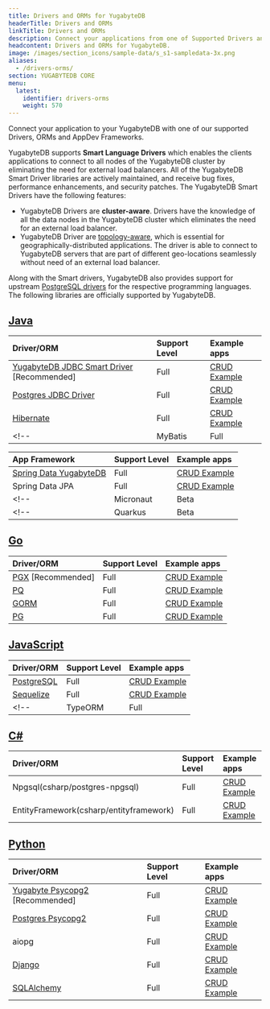 ```yaml
---
title: Drivers and ORMs for YugabyteDB
headerTitle: Drivers and ORMs
linkTitle: Drivers and ORMs
description: Connect your applications from one of Supported Drivers and ORMs
headcontent: Drivers and ORMs for YugabyteDB.
image: /images/section_icons/sample-data/s_s1-sampledata-3x.png
aliases:
  - /drivers-orms/
section: YUGABYTEDB CORE
menu:
  latest:
    identifier: drivers-orms
    weight: 570
---
```


Connect your application to your YugabyteDB with one of our supported Drivers, ORMs and AppDev Frameworks.

YugabyteDB supports <b>Smart Language Drivers</b> which enables the clients applications to connect to all nodes of the YugabyteDB cluster by eliminating the need for external load balancers. All of the YugabyteDB Smart Driver libraries are actively maintained, and receive bug fixes, performance enhancements, and security patches. The YugabyteDB Smart Drivers have the following features:

- YugabyteDB Drivers are <b>cluster-aware</b>. Drivers have the knowledge of all the data nodes in the YugabyteDB cluster which eliminates the need for an external load balancer.
- YugabyteDB Driver are [topology-aware](/latest/deploy/multi-dc/), which is essential for geographically-distributed applications. The driver is able to connect to YugabyteDB servers that are part of different geo-locations seamlessly without need of an external load balancer.

Along with the Smart drivers, YugabyteDB also provides support for upstream [PostgreSQL drivers](https://www.postgresql.org/download/products/2-drivers-and-interfaces/) for the respective programming languages. The following libraries are officially supported by YugabyteDB.

## [Java](java/)

| Driver/ORM | Support Level | Example apps |
| :--------- | :------------ | :----------- |
| [YugabyteDB JDBC Smart Driver](java/yugabyte-jdbc)  [Recommended] | Full | [CRUD Example](/latest/quick-start/build-apps/java/ysql-yb-jdbc) |
| [Postgres JDBC Driver](java/postgres-jdbc) | Full | [CRUD Example](/latest/quick-start/build-apps/java/ysql-jdbc)  |
| [Hibernate](java/hibernate) | Full | [CRUD Example](java/hibernate/#step-1-add-the-hibernate-orm-dependency) |
<!-- | MyBatis | Full |  | -->

| App Framework | Support Level | Example apps |
| :--------- | :------------ | :----------- |
| [Spring Data YugabyteDB](/latest/integrations/spring-framework/sdyb/) | Full | [CRUD Example](/latest/quick-start/build-apps/java/ysql-spring-data/) |
| Spring Data JPA | Full | [CRUD Example](/latest/integrations/spring-framework/sdyb/#examples)|
<!-- | Micronaut | Beta |  | -->
<!-- | Quarkus | Beta |  | -->

## [Go](go/)

| Driver/ORM | Support Level | Example apps |
| :--------- | :------------ | :----------- |
| [PGX](/latest/reference/drivers/go/pgx-reference/) [Recommended] | Full | [CRUD Example](go/pgx) |
| [PQ](/latest/reference/drivers/go/pq-reference/) | Full | [CRUD Example](go/pq)|
| [GORM](go/gorm/) | Full | [CRUD Example](go/gorm)|
| [PG](go/pg) | Full | [CRUD Example](go/pg) |

## [JavaScript](javascript/)

| Driver/ORM | Support Level | Example apps |
| :--------- | :------------ | :----------- |
| [PostgreSQL](nodejs/postgres-node-driver) | Full |  [CRUD Example](/latest/quick-start/build-apps/nodejs/ysql-pg/) |
| [Sequelize](nodejs/sequelize) | Full |  [CRUD Example](/latest/quick-start/build-apps/nodejs/ysql-sequelize/)|
<!-- | TypeORM | Full |   | -->

<!-- ### App Framework Support

| Framework | Support Level | Example apps |
| :--------- | :------------ | :----------- |
| Reactjs | Full |  |
| Nextjs | Full | | -->

## [C#](csharp/)

| Driver/ORM | Support Level | Example apps |
| :--------- | :------------ | :----------- |
| Npgsql(csharp/postgres-npgsql) | Full | [CRUD Example](/latest/quick-start/build-apps/csharp/ysql) |
| EntityFramework(csharp/entityframework) | Full | [CRUD Example](csharp/postgres-npgsql) |

## [Python](python/)

| Driver/ORM | Support Level | Example apps |
| :--------- | :------------ | :----------- |
| [Yugabyte Psycopg2](/latest/drivers-orms/python/yugabyte-psycopg2)  [Recommended] | Full | [CRUD Example](/latest/drivers-orms/python/yugabyte-psycopg2)|
| [Postgres Psycopg2](/latest/drivers-orms/python/postgres-psycopg2) | Full | [CRUD Example](/latest/quick-start/build-apps/python/ysql-psycopg2) |
| aiopg | Full | [CRUD Example](/latest/quick-start/build-apps/python/ysql-aiopg) |
| [Django](/latest/drivers-orms/python/django) | Full | [CRUD Example](/latest/quick-start/build-apps/python/ysql-django) |
| [SQLAlchemy](/latest/drivers-orms/python/sqlalchemy) | Full | [CRUD Example](/latest/quick-start/build-apps/python/ysql-sqlalchemy) |

<!--
## [Ruby](ruby/)

| Driver/ORM | Support Level | Example apps |
| :--------- | :------------ | :----------- |

## [C](c/)

| Driver/ORM | Support Level | Example apps |
| :--------- | :------------ | :----------- |

## [C++](cpp/)

| Driver/ORM | Support Level | Example apps |
| :--------- | :------------ | :----------- |

## [PHP](php/)

| Driver/ORM | Support Level | Example apps |
| :--------- | :------------ | :----------- |

## [RUST](rust/)

| Driver/ORM | Support Level | Example apps |
| :--------- | :------------ | :----------- |
-->

<!--
<div class="row">

  <div class="col-12 col-md-6 col-lg-12 col-xl-6">
  <a class="section-link icon-offset" href="java/">
    <div class="head">
      <div class="icon">
        <i class="icon-java"></i>
      </div>
      <div class="title">Java</div>
    </div>
    <div class="body">
      Java Client Drivers, ORMs and Frameworks.
    </div>
  </a>
</div>

 <div class="col-12 col-md-6 col-lg-12 col-xl-6">
  <a class="section-link icon-offset" href="nodejs/">
    <div class="head">
      <div class="icon">
        <i class="icon-nodejs"></i>
      </div>
      <div class="title">NodeJS</div>
    </div>
    <div class="body">
      NodeJS Client Drivers, ORMs and Frameworks.
    </div>
  </a>
</div>

<div class="col-12 col-md-6 col-lg-12 col-xl-6">
  <a class="section-link icon-offset" href="golang/">
    <div class="head">
      <div class="icon">
        <i class="icon-go"></i>
      </div>
      <div class="title">Go</div>
    </div>
    <div class="body">
      Golang Client Drivers, ORMs and Frameworks.
    </div>
  </a>
</div>

<div class="col-12 col-md-6 col-lg-12 col-xl-6">
  <a class="section-link icon-offset" href="python/">
    <div class="head">
      <div class="icon">
        <i class="icon-python"></i>
      </div>
      <div class="title">Python</div>
    </div>
    <div class="body">
      Python Client Drivers, ORMs and Frameworks.
    </div>
  </a>
</div>

<div class="col-12 col-md-6 col-lg-12 col-xl-6">
  <a class="section-link icon-offset" href="ruby/">
    <div class="head">
      <div class="icon">
        <i class="icon-ruby"></i>
      </div>
      <div class="title">Ruby</div>
    </div>
    <div class="body">
      Ruby Client Drivers, ORMs and Frameworks.
    </div>
  </a>
</div>

<div class="col-12 col-md-6 col-lg-12 col-xl-6">
  <a class="section-link icon-offset" href="csharp/">
    <div class="head">
      <div class="icon">
        <i class="icon-csharp"></i>
      </div>
      <div class="title">C#</div>
    </div>
    <div class="body">
      C# Client Drivers, ORMs and Frameworks.
    </div>
  </a>
</div>

 <div class="col-12 col-md-6 col-lg-12 col-xl-6">
  <a class="section-link icon-offset" href="php/ysql/">
    <div class="head">
      <div class="icon">
        <i class="icon-php"></i>
      </div>
      <div class="title">PHP</div>
    </div>
    <div class="body">
      Build applications using PHP.
    </div>
  </a>
</div>

<div class="col-12 col-md-6 col-lg-12 col-xl-6">
  <a class="section-link icon-offset" href="cpp/ysql/">
    <div class="head">
      <div class="icon">
        <i class="icon-cplusplus"></i>
      </div>
      <div class="title">C++</div>
    </div>
    <div class="body">
      Build applications using C++.
    </div>
  </a>
</div>

<div class="col-12 col-md-6 col-lg-12 col-xl-6">
  <a class="section-link icon-offset" href="c/ysql/">
    <div class="head">
      <div class="icon">
        <i class="icon-c"></i>
      </div>
      <div class="title">C</div>
    </div>
    <div class="body">
      Build applications using C.
    </div>
  </a>
</div>

<div class="col-12 col-md-6 col-lg-12 col-xl-6">
  <a class="section-link icon-offset" href="scala/ycql/">
    <div class="head">
      <div class="icon">
        <i class="icon-scala"></i>
      </div>
      <div class="title">Scala</div>
    </div>
    <div class="body">
      Build applications using Scala.
    </div>
  </a>
</div> -->

</div>
